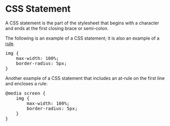 # CSS Statement

A CSS statement is the part of the stylesheet that begins with a character and ends at the first closing brace or semi-colon.

The following is an example of a CSS statement; it is also an example of a [rule](#CSS/CSS_Rule).

<pre>
<span class="highlight">img {</span>
<span class="highlight">	max-width: 100%;</span>
<span class="highlight">	border-radius: 5px;</span>
<span class="highlight">}</span>
</pre>

Another example of a CSS statement that includes an at-rule on the first line and encloses a rule:

<pre>
<span class="highlight">@media screen {</span>
<span class="highlight">	img {</span>
<span class="highlight">		max-width: 100%;</span>
<span class="highlight">		border-radius: 5px;</span>
<span class="highlight">	}</span>
<span class="highlight">}</span>
</pre>